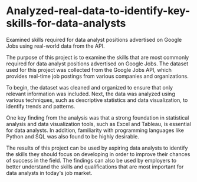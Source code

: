 # Analyzed-real-data-to-identify-key-skills-for-data-analysts
Examined skills required for data analyst positions advertised on Google Jobs using real-world data from the API. 


The purpose of this project is to examine the skills that are most commonly required for data analyst positions advertised on Google Jobs. The dataset used for this project was collected from the Google Jobs API, which provides real-time job postings from various companies and organizations.

To begin, the dataset was cleaned and organized to ensure that only relevant information was included. Next, the data was analyzed using various techniques, such as descriptive statistics and data visualization, to identify trends and patterns.

One key finding from the analysis was that a strong foundation in statistical analysis and data visualization tools, such as Excel and Tableau, is essential for data analysts. In addition, familiarity with programming languages like Python and SQL was also found to be highly desirable.

The results of this project can be used by aspiring data analysts to identify the skills they should focus on developing in order to improve their chances of success in the field. The findings can also be used by employers to better understand the skills and qualifications that are most important for data analysts in today's job market.
